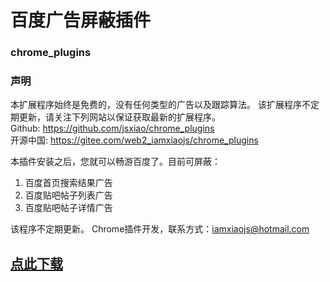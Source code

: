 # 百度广告屏蔽插件
### chrome_plugins

### 声明
本扩展程序始终是免费的，没有任何类型的广告以及跟踪算法。 该扩展程序不定期更新，请关注下列网站以保证获取最新的扩展程序。
</br>
Github: https://github.com/jsxiao/chrome_plugins 
</br>
开源中国: https://gitee.com/web2_iamxiaojs/chrome_plugins 

本插件安装之后，您就可以畅游百度了。目前可屏蔽：
1. 百度首页搜索结果广告
2. 百度贴吧帖子列表广告
3. 百度贴吧帖子详情广告 

该程序不定期更新。 
Chrome插件开发，联系方式：iamxiaojs@hotmail.com

## [点此下载](https://gitee.com/web2_iamxiaojs/chrome_plugins/blob/master/spoof_baidu.crx)

